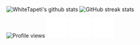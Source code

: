 ![WhiteTapeti's github stats](https://github-readme-stats.vercel.app/api?username=SoaringGecko&show_icons=true&theme=radical)
![GitHub streak stats](https://github-readme-streak-stats.herokuapp.com/?user=SoaringGecko&theme=radical)  

![Profile views](https://gpvc.arturio.dev/SoaringGecko)
<img src="https://raw.githubusercontent.com/SoaringGecko/SoaringGecko/3acf5e7d1a68138d380235e3aee2ec35d428608a/drawing-5_animated.svg">
<img src="https://raw.githubusercontent.com/SoaringGecko/SoaringGecko/main/Explosive_Bunny_animated%20(1).svg">
<img src="https://raw.githubusercontent.com/SoaringGecko/SoaringGecko/main/bunny_animated2Slow.svg">
